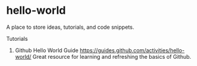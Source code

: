 # hello-world
A place to store ideas, tutorials, and code snippets.

Tutorials
  1.  Github Hello World Guide
      https://guides.github.com/activities/hello-world/
      Great resource for learning and refreshing the basics of Github.
